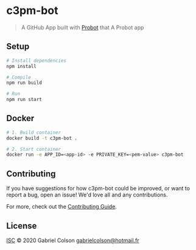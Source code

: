 # c3pm-bot

> A GitHub App built with [Probot](https://github.com/probot/probot) that A Probot app

## Setup

```sh
# Install dependencies
npm install

# Compile
npm run build

# Run
npm run start
```

## Docker

```sh
# 1. Build container
docker build -t c3pm-bot .

# 2. Start container
docker run -e APP_ID=<app-id> -e PRIVATE_KEY=<pem-value> c3pm-bot
```

## Contributing

If you have suggestions for how c3pm-bot could be improved, or want to report a bug, open an issue! We'd love all and any contributions.

For more, check out the [Contributing Guide](CONTRIBUTING.md).

## License

[ISC](LICENSE) © 2020 Gabriel Colson <gabrielcolson@hotmail.fr>
